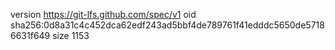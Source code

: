 version https://git-lfs.github.com/spec/v1
oid sha256:0d8a31c4c452dca62edf243ad5bbf4de789761f41edddc5650de57186631f649
size 1153
